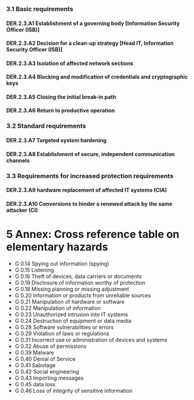 ### 3.1 Basic requirements
#### DER.2.3.A1 Establishment of a governing body [Information Security Officer (ISB)]
#### DER.2.3.A2 Decision for a clean-up strategy [Head IT, Information Security Officer (ISB)]
#### DER.2.3.A3 Isolation of affected network sections
#### DER.2.3.A4 Blocking and modification of credentials and cryptographic keys
#### DER.2.3.A5 Closing the initial break-in path
#### DER.2.3.A6 Return to productive operation
### 3.2 Standard requirements
#### DER.2.3.A7 Targeted system hardening
#### DER.2.3.A8 Establishment of secure, independent communication channels
### 3.3 Requirements for increased protection requirements
#### DER.2.3.A9 hardware replacement of affected IT systems (CIA)
#### DER.2.3.A10 Conversions to hinder a renewed attack by the same attacker (CI)
# 5 Annex: Cross reference table on elementary hazards
* G 0.14 Spying out information (spying)
* G 0.15 Listening
* G 0.16 Theft of devices, data carriers or documents
* G 0.19 Disclosure of information worthy of protection
* G 0.18 Missing planning or missing adjustment
* G 0.20 Information or products from unreliable sources
* G 0.21 Manipulation of hardware or software
* G 0.22 Manipulation of information
* G 0.23 Unauthorized intrusion into IT systems
* G 0.24 Destruction of equipment or data media
* G 0.28 Software vulnerabilities or errors
* G 0.29 Violation of laws or regulations
* G 0.31 Incorrect use or administration of devices and systems
* G 0.32 Abuse of permissions
* G 0.39 Malware
* G 0.40 Denial of Service
* G 0.41 Sabotage
* G 0.42 Social engineering
* G 0.43 Importing messages
* G 0.45 data loss
* G 0.46 Loss of integrity of sensitive information
